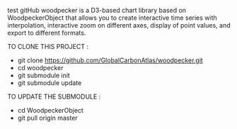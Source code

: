 test gitHub
woodpecker is a D3-based chart library based on WoodpeckerObject that allows you to create interactive time series with interpolation, interactive zoom on different axes, display of point values, and export to different formats.


TO CLONE THIS PROJECT :
  - git clone https://github.com/GlobalCarbonAtlas/woodpecker.git
  - cd woodpecker
  - git submodule init
  - git submodule update

TO UPDATE THE SUBMODULE :
  - cd WoodpeckerObject
  - git pull origin master

